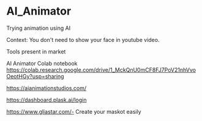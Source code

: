 # AI_Animator
Trying animation using AI

Context:
You don't need to show your face in youtube video.

Tools present in market



AI Animator Colab notebook
https://colab.research.google.com/drive/1_MckQnU0mCF8FJ7PoV21nhVvoOeotHGy?usp=sharing

https://aianimationstudios.com/

https://dashboard.plask.ai/login

https://www.gliastar.com/- Create your maskot easily 
